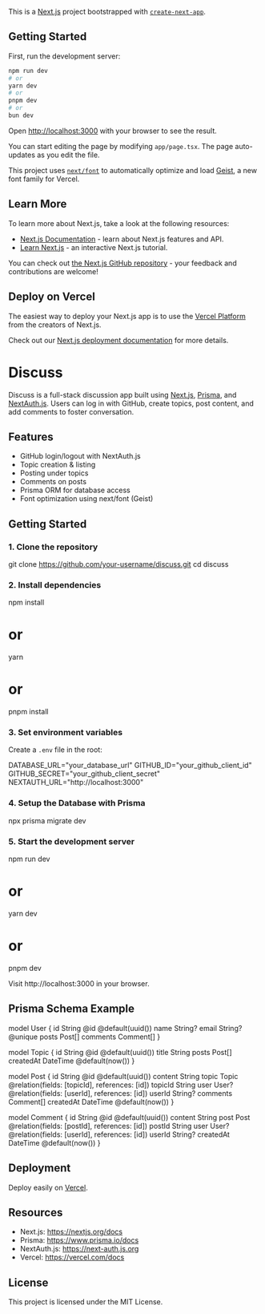 This is a [Next.js](https://nextjs.org) project bootstrapped with [`create-next-app`](https://nextjs.org/docs/app/api-reference/cli/create-next-app).

## Getting Started

First, run the development server:

```bash
npm run dev
# or
yarn dev
# or
pnpm dev
# or
bun dev
```

Open [http://localhost:3000](http://localhost:3000) with your browser to see the result.

You can start editing the page by modifying `app/page.tsx`. The page auto-updates as you edit the file.

This project uses [`next/font`](https://nextjs.org/docs/app/building-your-application/optimizing/fonts) to automatically optimize and load [Geist](https://vercel.com/font), a new font family for Vercel.

## Learn More

To learn more about Next.js, take a look at the following resources:

- [Next.js Documentation](https://nextjs.org/docs) - learn about Next.js features and API.
- [Learn Next.js](https://nextjs.org/learn) - an interactive Next.js tutorial.

You can check out [the Next.js GitHub repository](https://github.com/vercel/next.js) - your feedback and contributions are welcome!

## Deploy on Vercel

The easiest way to deploy your Next.js app is to use the [Vercel Platform](https://vercel.com/new?utm_medium=default-template&filter=next.js&utm_source=create-next-app&utm_campaign=create-next-app-readme) from the creators of Next.js.

Check out our [Next.js deployment documentation](https://nextjs.org/docs/app/building-your-application/deploying) for more details.

# Discuss

Discuss is a full-stack discussion app built using [Next.js](https://nextjs.org), [Prisma](https://www.prisma.io), and [NextAuth.js](https://next-auth.js.org). Users can log in with GitHub, create topics, post content, and add comments to foster conversation.

## Features

- GitHub login/logout with NextAuth.js
- Topic creation & listing
- Posting under topics
- Comments on posts
- Prisma ORM for database access
- Font optimization using next/font (Geist)

## Getting Started

### 1. Clone the repository

git clone https://github.com/your-username/discuss.git
cd discuss

### 2. Install dependencies

npm install
# or
yarn
# or
pnpm install

### 3. Set environment variables

Create a `.env` file in the root:

DATABASE_URL="your_database_url"
GITHUB_ID="your_github_client_id"
GITHUB_SECRET="your_github_client_secret"
NEXTAUTH_URL="http://localhost:3000"

### 4. Setup the Database with Prisma

npx prisma migrate dev

### 5. Start the development server

npm run dev
# or
yarn dev
# or
pnpm dev

Visit http://localhost:3000 in your browser.

## Prisma Schema Example

model User {
  id       String   @id @default(uuid())
  name     String?
  email    String?  @unique
  posts    Post[]
  comments Comment[]
}

model Topic {
  id        String   @id @default(uuid())
  title     String
  posts     Post[]
  createdAt DateTime @default(now())
}

model Post {
  id        String   @id @default(uuid())
  content   String
  topic     Topic    @relation(fields: [topicId], references: [id])
  topicId   String
  user      User?    @relation(fields: [userId], references: [id])
  userId    String?
  comments  Comment[]
  createdAt DateTime @default(now())
}

model Comment {
  id        String   @id @default(uuid())
  content   String
  post      Post     @relation(fields: [postId], references: [id])
  postId    String
  user      User?    @relation(fields: [userId], references: [id])
  userId    String?
  createdAt DateTime @default(now())
}

## Deployment

Deploy easily on [Vercel](https://vercel.com).

## Resources

- Next.js: https://nextjs.org/docs
- Prisma: https://www.prisma.io/docs
- NextAuth.js: https://next-auth.js.org
- Vercel: https://vercel.com/docs

## License

This project is licensed under the MIT License.
